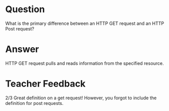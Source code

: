 # Question

What is the primary difference between an HTTP GET request and an HTTP Post request?

# Answer
HTTP GET request pulls and reads information from the specified resource.

# Teacher Feedback
2/3
Great definition on a get request! However, you forgot to include the definition for post requests.